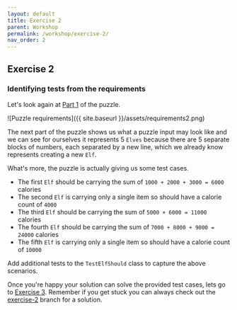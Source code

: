 ```yaml
---
layout: default
title: Exercise 2
parent: Workshop
permalink: /workshop/exercise-2/
nav_order: 2
---
```

## Exercise 2
### Identifying tests from the requirements

Let's look again at [Part 1](/workshop/day-1-part-1/) of the puzzle.

![Puzzle requirements]({{ site.baseurl }}/assets/requirements2.png)

The next part of the puzzle shows us what a puzzle input may look like and we can see for ourselves it represents 5 `Elves` because there are 5 separate blocks of numbers, each separated by a new line, which we already know represents creating a new `Elf`.

What's more, the puzzle is actually giving us some test cases.
* The first `Elf` should be carrying the sum of `1000 + 2000 + 3000 = 6000` calories
* The second `Elf` is carrying only a single item so should have a calorie count of `4000`
* The third `Elf` should be carrying the sum of `5000 + 6000 = 11000` calories
* The fourth `Elf` should be carrying the sum of `7000 + 8000 + 9000 = 24000` calories
* The fifth `Elf` is carrying only a single item so should have a calorie count of `10000`

Add additional tests to the `TestElfShould` class to capture the above scenarios.

Once you're happy your solution can solve the provided test cases, lets go to [Exercise 3](/workshop/exercise-3/). Remember if you get stuck you can always check out the [exercise-2](https://github.com/jpgough/advent-of-tdd/tree/exercise-2) branch for a solution.

